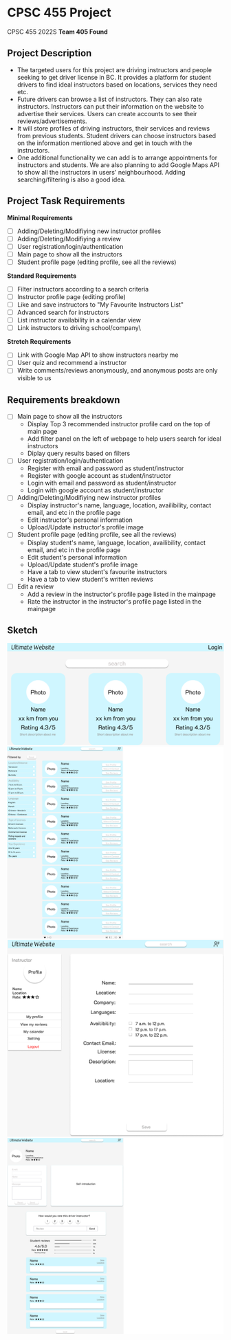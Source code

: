 # CPSC 455 Project
CPSC 455 2022S **Team 405 Found**
## Project Description
- The targeted users for this project are driving instructors and people seeking to get driver license in BC. It provides a platform for student drivers to find ideal instructors based on locations, services they need etc. 
- Future drivers can browse a list of instructors. They can also rate instructors. Instructors can put their information on the website to advertise their services. Users can create accounts to see their reviews/advertisements.
- It will store profiles of driving instructors, their services and reviews from previous students. Student drivers can choose instructors based on the information mentioned above and get in touch with the instructors. 
- One additional functionality we can add is to arrange appointments for instructors and students. We are also planning to add Google Maps API to show all the instructors in users' neighbourhood. Adding searching/filtering is also a good idea.

## Project Task Requirements
**Minimal Requirements**
  - [ ] Adding/Deleting/Modifiying new instructor profiles
  - [ ] Adding/Deleting/Modifiying a review 
  - [ ] User registration/login/authentication
 - [ ] Main page to show all the instructors
  - [ ] Student profile page (editing profile, see all the reviews)

**Standard Requirements**

  - [ ] Filter instructors according to a search criteria
  - [ ] Instructor profile page (editing profile)
  - [ ]  Like and save instructors to "My Favourite Instructors List"
  - [ ]  Advanced search for instructors
  - [ ]  List instructor availability in a calendar view
  - [ ]  Link instructors to driving school/company\
 
 **Stretch Requirements**
 

   - [ ] Link with Google Map API to show instructors nearby me
   - [ ] User quiz and recommend a instructor
   - [ ] Write comments/reviews anonymously, and anonymous posts are only visible to us

## Requirements breakdown
  - [ ] Main page to show all the instructors
    - Display Top 3 recommended instructor profile card on the top of main page
    - Add filter panel on the left of webpage to help users search for ideal instructors
    - Diplay query results based on filters
  - [ ] User registration/login/authentication
    - Register with email and password as student/instructor
    - Register with google account as student/instructor
    - Login with email and password as student/instructor
    - Login with google account as student/instructor
  - [ ] Adding/Deleting/Modifiying new instructor profiles
    - Display instructor's name, language, location, availibility, contact email, and etc in the profile page
    - Edit instructor's personal information
    - Upload/Update instructor's profile image
  - [ ] Student profile page (editing profile, see all the reviews)
    - Display student's name, language, location, availibility, contact email, and etc in the profile page
    - Edit student's personal information
    - Upload/Update student's profile image
    - Have a tab to view student's favourite instructors
    - Have a tab to view student's written reviews
  - [ ] Edit a review 
    - Add a review in the instructor's profile page listed in the mainpage
    - Rate the instructor in the instructor's profile page listed in the mainpage
    
## Sketch
![Screenshot](mainPage.png)
![MainpageScrolldown](Mainpage-Scrolldown.png)
![Profile-Intructor](Profile-Intructor.png)
![Viewpage-InstructorInfoReview](Viewpage-InstructorInfoReview.png)
